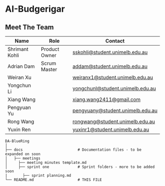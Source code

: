 ﻿# AI-Budgerigar
 
## Meet The Team
| **Name**              | **Role**                  | **Contact**                         |
| -----------           | -----------               | -----------                         |
| Shrimant Kohli        | Product Owner             | sskohli@student.unimelb.edu.au      |
| Adrian Dam            | Scrum Master              | addam@student.unimelb.edu.au        |
| Weiran Xu             |                           | weiranx1@student.unimelb.edu.au     |
| Yongchun Li           |                           | yongchunl@student.unimelb.edu.au    |
| Xiang Wang            |                           | xiang.wang2411@gmail.com            |
| Pengyuan Yu           |                           | pengyuany@student.unimelb.edu.au    |
| Rong Wang             |                           | rongwang@student.unimelb.edu.au     |
| Yuxin Ren             |                           | yuxinr1@student.unimelb.edu.au      |



```
DA-BlueRing
│
├── docs                         # Documentation files - to be expanded on soon
│   ├── meetings
│     ├── meeting minutes template.md
│     ├── sprint one             # Sprint folders - more to be added soon
|       ├── sprint planning.md
└── README.md                    # THIS FILE
```
